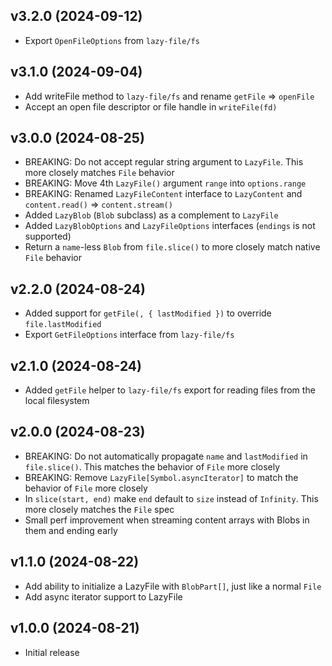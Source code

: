## v3.2.0 (2024-09-12)

- Export `OpenFileOptions` from `lazy-file/fs`

## v3.1.0 (2024-09-04)

- Add writeFile method to `lazy-file/fs` and rename `getFile` => `openFile`
- Accept an open file descriptor or file handle in `writeFile(fd)`

## v3.0.0 (2024-08-25)

- BREAKING: Do not accept regular string argument to `LazyFile`. This more closely matches `File` behavior
- BREAKING: Move 4th `LazyFile()` argument `range` into `options.range`
- BREAKING: Renamed `LazyFileContent` interface to `LazyContent` and `content.read()` => `content.stream()`
- Added `LazyBlob` (`Blob` subclass) as a complement to `LazyFile`
- Added `LazyBlobOptions` and `LazyFileOptions` interfaces (`endings` is not supported)
- Return a `name`-less `Blob` from `file.slice()` to more closely match native `File` behavior

## v2.2.0 (2024-08-24)

- Added support for `getFile(, { lastModified })` to override `file.lastModified`
- Export `GetFileOptions` interface from `lazy-file/fs`

## v2.1.0 (2024-08-24)

- Added `getFile` helper to `lazy-file/fs` export for reading files from the local filesystem

## v2.0.0 (2024-08-23)

- BREAKING: Do not automatically propagate `name` and `lastModified` in `file.slice()`. This matches the behavior of `File` more closely
- BREAKING: Remove `LazyFile[Symbol.asyncIterator]` to match the behavior of `File` more closely
- In `slice(start, end)` make `end` default to `size` instead of `Infinity`. This more closely matches the `File` spec
- Small perf improvement when streaming content arrays with Blobs in them and ending early

## v1.1.0 (2024-08-22)

- Add ability to initialize a LazyFile with `BlobPart[]`, just like a normal `File`
- Add async iterator support to LazyFile

## v1.0.0 (2024-08-21)

- Initial release
